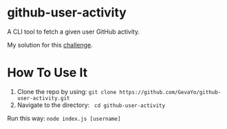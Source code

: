 # github-user-activity

A CLI tool to fetch a given user GitHub activity.

My solution for this [challenge](https://roadmap.sh/projects/github-user-activity).

# How To Use It

1. Clone the repo by using: `git clone https://github.com/GevaYo/github-user-activity.git`
2. Navigate to the directory: ` cd github-user-activity`

Run this way: `node index.js [username]`
